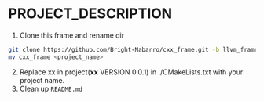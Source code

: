 # PROJECT_DESCRIPTION

1. Clone this frame and rename dir
```bash
git clone https://github.com/Bright-Nabarro/cxx_frame.git -b llvm_frame
mv cxx_frame <project_name>
```
2. Replace xx in project(__xx__ VERSION 0.0.1) in ./CMakeLists.txt with your project name.
3. Clean up `README.md`
 
